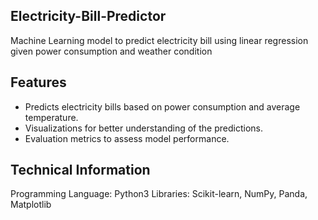 ## Electricity-Bill-Predictor
Machine Learning model to predict electricity bill using linear regression given power consumption and weather condition

## Features
- Predicts electricity bills based on power consumption and average temperature.
- Visualizations for better understanding of the predictions.
- Evaluation metrics to assess model performance.

## Technical Information
Programming Language: Python3
Libraries: Scikit-learn, NumPy, Panda, Matplotlib

